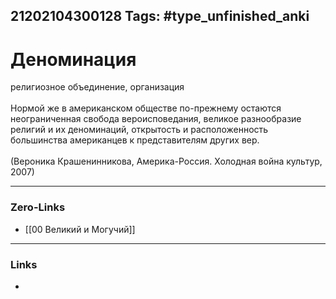 21202104300128
Tags: #type_unfinished_anki 
---
# Деноминация

религиозное объединение, организация<br><br>Нормой же в американском обществе по-прежнему остаются неограниченная свобода вероисповедания, великое разнообразие религий и их деноминаций, открытость и расположенность большинства американцев к представителям других вер.<br><br>(Вероника Крашенинникова, Америка-Россия. Холодная война культур, 2007)

---
### Zero-Links
- [[00 Великий и Могучий]]
---
### Links
-